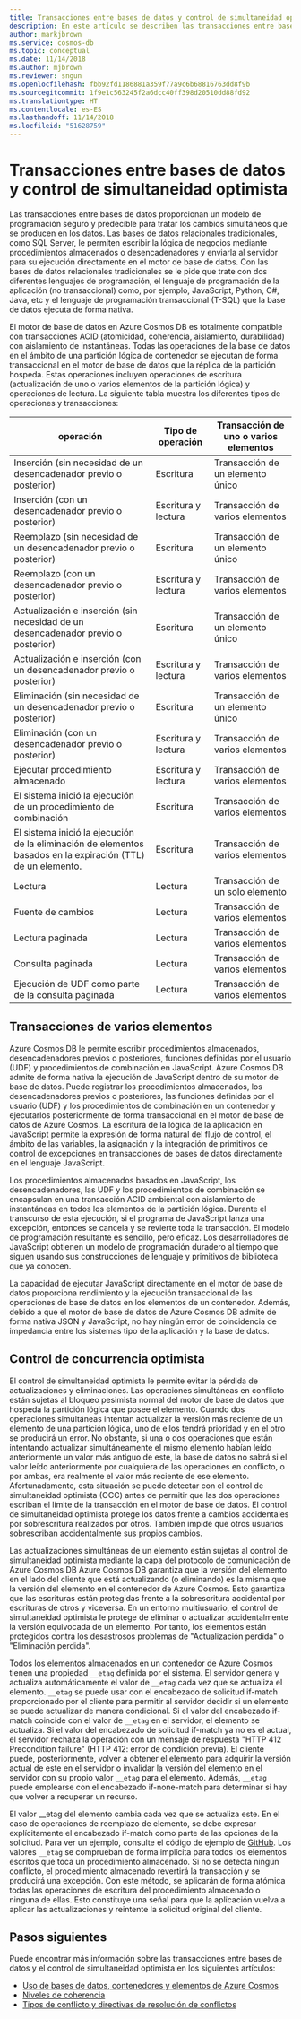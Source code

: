 ```yaml
---
title: Transacciones entre bases de datos y control de simultaneidad optimista en Azure Cosmos DB
description: En este artículo se describen las transacciones entre bases de datos y el control de simultaneidad optimista en Azure Cosmos DB
author: markjbrown
ms.service: cosmos-db
ms.topic: conceptual
ms.date: 11/14/2018
ms.author: mjbrown
ms.reviewer: sngun
ms.openlocfilehash: fbb92fd1186881a359f77a9c6b68816763dd8f9b
ms.sourcegitcommit: 1f9e1c563245f2a6dcc40ff398d20510dd88fd92
ms.translationtype: HT
ms.contentlocale: es-ES
ms.lasthandoff: 11/14/2018
ms.locfileid: "51628759"
---
```

# <a name="database-transactions-and-optimistic-concurrency-control"></a>Transacciones entre bases de datos y control de simultaneidad optimista

Las transacciones entre bases de datos proporcionan un modelo de programación seguro y predecible para tratar los cambios simultáneos que se producen en los datos. Las bases de datos relacionales tradicionales, como SQL Server, le permiten escribir la lógica de negocios mediante procedimientos almacenados o desencadenadores y enviarla al servidor para su ejecución directamente en el motor de base de datos. Con las bases de datos relacionales tradicionales se le pide que trate con dos diferentes lenguajes de programación, el lenguaje de programación de la aplicación (no transaccional) como, por ejemplo, JavaScript, Python, C#, Java, etc y el lenguaje de programación transaccional (T-SQL) que la base de datos ejecuta de forma nativa.

El motor de base de datos en Azure Cosmos DB es totalmente compatible con transacciones ACID (atomicidad, coherencia, aislamiento, durabilidad) con aislamiento de instantáneas. Todas las operaciones de la base de datos en el ámbito de una partición lógica de contenedor se ejecutan de forma transaccional en el motor de base de datos que la réplica de la partición hospeda. Estas operaciones incluyen operaciones de escritura (actualización de uno o varios elementos de la partición lógica) y operaciones de lectura. La siguiente tabla muestra los diferentes tipos de operaciones y transacciones:

| **operación**  | **Tipo de operación** | **Transacción de uno o varios elementos** |
|---------|---------|---------|
| Inserción (sin necesidad de un desencadenador previo o posterior) | Escritura | Transacción de un elemento único |
| Inserción (con un desencadenador previo o posterior) | Escritura y lectura | Transacción de varios elementos |
| Reemplazo (sin necesidad de un desencadenador previo o posterior) | Escritura | Transacción de un elemento único |
| Reemplazo (con un desencadenador previo o posterior) | Escritura y lectura | Transacción de varios elementos |
| Actualización e inserción (sin necesidad de un desencadenador previo o posterior) | Escritura | Transacción de un elemento único |
| Actualización e inserción (con un desencadenador previo o posterior) | Escritura y lectura | Transacción de varios elementos |
| Eliminación (sin necesidad de un desencadenador previo o posterior) | Escritura | Transacción de un elemento único |
| Eliminación (con un desencadenador previo o posterior) | Escritura y lectura | Transacción de varios elementos |
| Ejecutar procedimiento almacenado | Escritura y lectura | Transacción de varios elementos |
| El sistema inició la ejecución de un procedimiento de combinación | Escritura | Transacción de varios elementos |
| El sistema inició la ejecución de la eliminación de elementos basados en la expiración (TTL) de un elemento. | Escritura | Transacción de varios elementos |
| Lectura | Lectura | Transacción de un solo elemento |
| Fuente de cambios | Lectura | Transacción de varios elementos |
| Lectura paginada | Lectura | Transacción de varios elementos |
| Consulta paginada | Lectura | Transacción de varios elementos |
| Ejecución de UDF como parte de la consulta paginada | Lectura | Transacción de varios elementos |

## <a name="multi-item-transactions"></a>Transacciones de varios elementos

Azure Cosmos DB le permite escribir procedimientos almacenados, desencadenadores previos o posteriores, funciones definidas por el usuario (UDF) y procedimientos de combinación en JavaScript. Azure Cosmos DB admite de forma nativa la ejecución de JavaScript dentro de su motor de base de datos. Puede registrar los procedimientos almacenados, los desencadenadores previos o posteriores, las funciones definidas por el usuario (UDF) y los procedimientos de combinación en un contenedor y ejecutarlos posteriormente de forma transaccional en el motor de base de datos de Azure Cosmos. La escritura de la lógica de la aplicación en JavaScript permite la expresión de forma natural del flujo de control, el ámbito de las variables, la asignación y la integración de primitivos de control de excepciones en transacciones de bases de datos directamente en el lenguaje JavaScript.

Los procedimientos almacenados basados en JavaScript, los desencadenadores, las UDF y los procedimientos de combinación se encapsulan en una transacción ACID ambiental con aislamiento de instantáneas en todos los elementos de la partición lógica. Durante el transcurso de esta ejecución, si el programa de JavaScript lanza una excepción, entonces se cancela y se revierte toda la transacción. El modelo de programación resultante es sencillo, pero eficaz. Los desarrolladores de JavaScript obtienen un modelo de programación duradero al tiempo que siguen usando sus construcciones de lenguaje y primitivos de biblioteca que ya conocen.

La capacidad de ejecutar JavaScript directamente en el motor de base de datos proporciona rendimiento y la ejecución transaccional de las operaciones de base de datos en los elementos de un contenedor. Además, debido a que el motor de base de datos de Azure Cosmos DB admite de forma nativa JSON y JavaScript, no hay ningún error de coincidencia de impedancia entre los sistemas tipo de la aplicación y la base de datos.

## <a name="optimistic-concurrency-control"></a>Control de concurrencia optimista 

El control de simultaneidad optimista le permite evitar la pérdida de actualizaciones y eliminaciones. Las operaciones simultáneas en conflicto están sujetas al bloqueo pesimista normal del motor de base de datos que hospeda la partición lógica que posee el elemento. Cuando dos operaciones simultáneas intentan actualizar la versión más reciente de un elemento de una partición lógica, uno de ellos tendrá prioridad y en el otro se producirá un error. No obstante, si una o dos operaciones que están intentando actualizar simultáneamente el mismo elemento habían leído anteriormente un valor más antiguo de este, la base de datos no sabrá si el valor leído anteriormente por cualquiera de las operaciones en conflicto, o por ambas, era realmente el valor más reciente de ese elemento. Afortunadamente, esta situación se puede detectar con el control de simultaneidad optimista (OCC) antes de permitir que las dos operaciones escriban el límite de la transacción en el motor de base de datos. El control de simultaneidad optimista protege los datos frente a cambios accidentales por sobrescritura realizados por otros. También impide que otros usuarios sobrescriban accidentalmente sus propios cambios.

Las actualizaciones simultáneas de un elemento están sujetas al control de simultaneidad optimista mediante la capa del protocolo de comunicación de Azure Cosmos DB Azure Cosmos DB garantiza que la versión del elemento en el lado del cliente que está actualizando (o eliminando) es la misma que la versión del elemento en el contenedor de Azure Cosmos. Esto garantiza que las escrituras están protegidas frente a la sobrescritura accidental por escrituras de otros y viceversa. En un entorno multiusuario, el control de simultaneidad optimista le protege de eliminar o actualizar accidentalmente la versión equivocada de un elemento. Por tanto, los elementos están protegidos contra los desastrosos problemas de "Actualización perdida" o "Eliminación perdida".

Todos los elementos almacenados en un contenedor de Azure Cosmos tienen una propiedad `__etag` definida por el sistema. El servidor genera y actualiza automáticamente el valor de `__etag` cada vez que se actualiza el elemento. `__etag` se puede usar con el encabezado de solicitud if-match proporcionado por el cliente para permitir al servidor decidir si un elemento se puede actualizar de manera condicional. Si el valor del encabezado if-match coincide con el valor de `__etag` en el servidor, el elemento se actualiza. Si el valor del encabezado de solicitud if-match ya no es el actual, el servidor rechaza la operación con un mensaje de respuesta "HTTP 412 Precondition failure" (HTTP 412: error de condición previa). El cliente puede, posteriormente, volver a obtener el elemento para adquirir la versión actual de este en el servidor o invalidar la versión del elemento en el servidor con su propio valor `__etag` para el elemento. Además, `__etag` puede emplearse con el encabezado if-none-match para determinar si hay que volver a recuperar un recurso. 

El valor __etag del elemento cambia cada vez que se actualiza este. En el caso de operaciones de reemplazo de elemento, se debe expresar explícitamente el encabezado if-match como parte de las opciones de la solicitud. Para ver un ejemplo, consulte el código de ejemplo de [GitHub](https://github.com/Azure/azure-documentdb-dotnet/blob/master/samples/code-samples/DocumentManagement/Program.cs#L398-L446). Los valores `__etag` se comprueban de forma implícita para todos los elementos escritos que toca un procedimiento almacenado. Si no se detecta ningún conflicto, el procedimiento almacenado revertirá la transacción y se producirá una excepción. Con este método, se aplicarán de forma atómica todas las operaciones de escritura del procedimiento almacenado o ninguna de ellas. Esto constituye una señal para que la aplicación vuelva a aplicar las actualizaciones y reintente la solicitud original del cliente.

## <a name="next-steps"></a>Pasos siguientes

Puede encontrar más información sobre las transacciones entre bases de datos y el control de simultaneidad optimista en los siguientes artículos:

- [Uso de bases de datos, contenedores y elementos de Azure Cosmos](databases-containers-items.md)
- [Niveles de coherencia](consistency-levels.md)
- [Tipos de conflicto y directivas de resolución de conflictos](conflict-resolution-policies.md)
